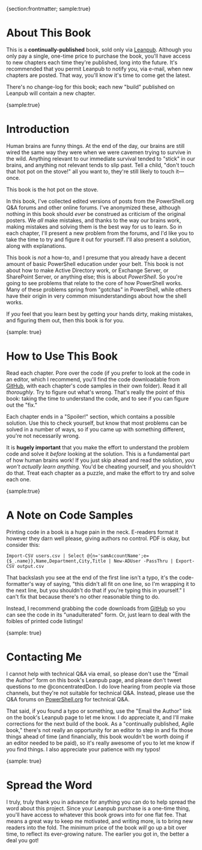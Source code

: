 {section:frontmatter; sample:true}
# About This Book
This is a **continually-published** book, sold only via [Leanpub](http://leanpub.com/powershell-by-mistake). Although you only pay a single, one-time price to purchase the book, you'll have access to new chapters each time they're published, long into the future. It's recommended that you permit Leanpub to notify you, via e-mail, when new chapters are posted. That way, you'll know it's time to come get the latest.

There's no change-log for this book; each new "build" published on Leanpub will contain a new chapter.

{sample:true}
# Introduction
Human brains are funny things. At the end of the day, our brains are still wired the same way they were when we were cavemen trying to survive in the wild. Anything relevant to our immediate survival tended to "stick" in our brains, and anything not relevant tends to slip past. Tell a child, "don't touch that hot pot on the stove!" all you want to, they're still likely to touch it—once. 

This book is the hot pot on the stove.

In this book, I've collected edited versions of posts from the PowerShell.org Q&A forums and other online forums. I've anonymized these, although nothing in this book should _ever_ be construed as criticism of the original posters. We _all_ make mistakes, and thanks to the way our brains work, making mistakes and solving them is the best way for us to learn. So in each chapter, I'll present a new problem from the forums, and I'd like you to take the time to try and figure it out for yourself. I'll also present a solution, along with explanations. 

This book is _not_ a how-to, and I presume that you already have a decent amount of basic PowerShell education under your belt. This book is not about how to make Active Directory work, or Exchange Server, or SharePoint Server, or anything else; this is about _PowerShell_. So you're going to see problems that relate to the core of how PowerShell works. Many of these problems spring from "gotchas" in PowerShell, while others have their origin in very common misunderstandings about how the shell works.

If _you_ feel that you learn best by getting your hands dirty, making mistakes, and figuring them out, then this book is for you.

{sample: true}
# How to Use This Book
Read each chapter. Pore over the code (if you prefer to look at the code in an editor, which I recommend, you'll find the code downloadable from [GitHub](http://github.com/concentrateddon/powershell-by-mistake-code), with each chapter's code samples in their own folder). Read it all _thoroughly_. Try to figure out what's wrong. That's really the point of this book: taking the time to understand the code, and to see if you can figure out the "fix."

Each chapter ends in a "Spoiler!" section, which contains a possible solution. Use this to check yourself, but know that most problems can be solved in a number of ways, so if you came up with something different, you're not necessarily wrong.

It is **hugely important** that you make the effort to understand the problem code and solve it *before* looking at the solution. This is a fundamental part of how human brains work! If you just skip ahead and read the solution, _you won't actually learn anything_. You'd be cheating yourself, and you shouldn't do that. Treat each chapter as a puzzle, and make the effort to try and solve each one.

{sample:true}
# A Note on Code Samples
Printing code in a book is a huge pain in the neck. E-readers format it however they darn well please, giving authors no control. PDF is okay, but consider this:

```
Import-CSV users.csv | Select @{n='samAccountName';e={$_.name}},Name,Department,City,Title | New-ADUser -PassThru | Export-CSV output.csv
```

That backslash you see at the end of the first line isn't a typo, it's the code-formatter's way of saying, "this didn't all fit on one line, so I'm wrapping it to the next line, but you shouldn't do that if you're typing this in yourself." I can't fix that because there's no other reasonable thing to do.

Instead, I recommend grabbing the code downloads from [GitHub](http://github.com/concentrateddon/powershell-by-mistake-code) so you can see the code in its "unadulterated" form. Or, just learn to deal with the foibles of printed code listings!

{sample: true}
# Contacting Me
I cannot help with technical Q&A via email, so please don't use the "Email the Author" form on this book's Leanpub page, and please don't tweet questions to me @concentratedDon. I do love hearing from people via those channels, but they're not suitable for technical Q&A. Instead, please use the Q&A forums on [PowerShell.org](http://powershell.org/forums) for technical Q&A.

That said, if you found a typo or something, use the "Email the Author" link on the book's Leanpub page to let me know. I do appreciate it, and I'll make corrections for the next build of the book. As a "continually published, Agile book," there's not really an opportunity for an editor to step in and fix those things ahead of time (and financially, this book wouldn't be worth doing if an editor needed to be paid), so it's really awesome of you to let me know if you find things. I also appreciate your patience with my typos!

{sample: true}
# Spread the Word
I truly, truly thank you in advance for anything you can do to help spread the word about this project. Since your Leanpub purchase is a one-time thing, you'll have access to whatever this book grows into for one flat fee. That means a great way to keep me motivated, and writing more, is to bring new readers into the fold. The minimum price of the book _will_ go up a bit over time, to reflect its ever-growing nature. The earlier you got in, the better a deal you got!

